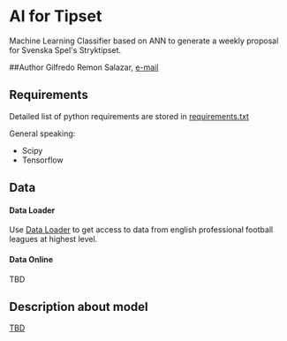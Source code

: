 # AI for Tipset
Machine Learning Classifier based on ANN to generate a weekly proposal for Svenska Spel's Stryktipset.

##Author
Gilfredo Remon Salazar, [e-mail](mailto:gil.remon@gmail.com)

## Requirements

Detailed list of python requirements are stored in [requirements.txt](requirements.txt)

General speaking:
- Scipy
- Tensorflow

## Data

#### Data Loader
Use [Data Loader](data/README.md) to get access to data from english professional football leagues at highest level.

#### Data Online
TBD

## Description about model 

[TBD](..)

